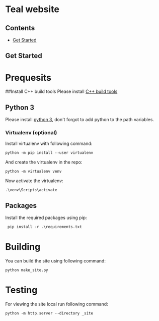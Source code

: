 Teal website
===========
Contents
--------

* [Get Started](#get-started)


Get Started
-----------

# Prequesits 
##Install C++ build tools
Please install [C++ build tools](https://wiki.python.org/moin/WindowsCompilers#Microsoft_Visual_C.2B-.2B-_14.2_standalone:_Build_Tools_for_Visual_Studio_2019_.28x86.2C_x64.2C_ARM.2C_ARM64.29)

## Python 3
Please install [python 3](https://www.python.org/downloads/), don't forgot to add python to the path variables.
### Virtualenv (optional)
Install virtualenv with following command:

    python -m pip install --user virtualenv

And create the virtualenv in the repo:

    python -m virtualenv venv

Now activate the virtualenv:

    .\venv\Scripts\activate

## Packages
Install the required packages using pip:

     pip install -r .\requirements.txt

# Building
You can build the site using following command:
    
    python make_site.py

# Testing
For viewing the site local run following command:

    python -m http.server --directory _site
